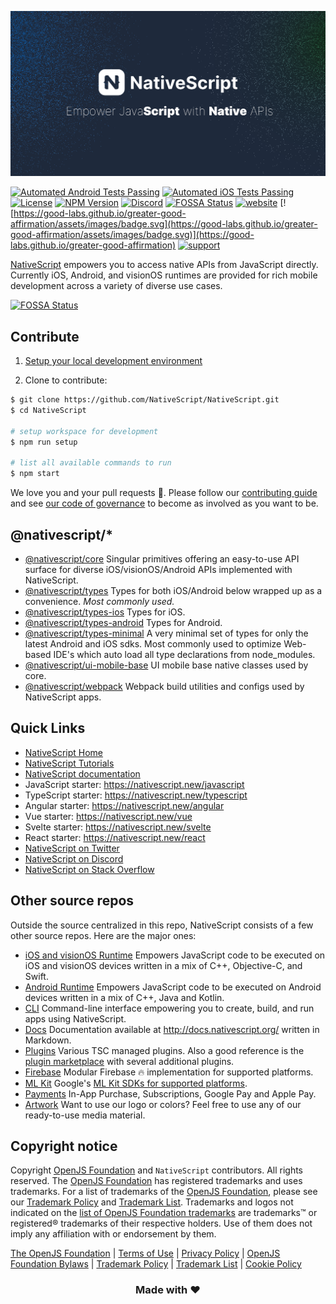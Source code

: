 [![NativeScript](./tools/graphics/cover.png)](https://nativescript.org)

<p>

  [![Automated Android Tests Passing](https://github.com/NativeScript/NativeScript/actions/workflows/apps_automated_android.yml/badge.svg)](https://github.com/NativeScript/NativeScript/actions/workflows/apps_automated_android.yml)
  [![Automated iOS Tests Passing](https://github.com/NativeScript/NativeScript/actions/workflows/apps_automated_ios.yml/badge.svg)](https://github.com/NativeScript/NativeScript/actions/workflows/apps_automated_ios.yml)
  [![License](https://img.shields.io/badge/License-MIT-blue.svg)](https://github.com/NativeScript/NativeScript/blob/main/LICENSE)
  [![NPM Version](https://badge.fury.io/js/%40nativescript%2Fcore.svg)](https://www.npmjs.com/@nativescript/core)
  [![Discord](https://badgen.net/badge/icon/discord?icon=discord&label)](https://nativescript.org/discord)
  [![FOSSA Status](https://app.fossa.com/api/projects/git%2Bgithub.com%2FNativeScript%2FNativeScript.svg?type=shield)](https://app.fossa.com/projects/git%2Bgithub.com%2FNativeScript%2FNativeScript?ref=badge_shield)
  [![website](https://img.shields.io/badge/website-nativescript.org-purple.svg)](https://nativescript.org)
  [![https://good-labs.github.io/greater-good-affirmation/assets/images/badge.svg](https://good-labs.github.io/greater-good-affirmation/assets/images/badge.svg)](https://good-labs.github.io/greater-good-affirmation)
  [![support](https://img.shields.io/badge/sponsor-Open%20Collective-blue.svg)](https://opencollective.com/NativeScript)

</p>

[NativeScript](http://www.nativescript.org) empowers you to access native APIs from JavaScript directly. Currently iOS, Android, and visionOS runtimes are provided for rich mobile development across a variety of diverse use cases.


[![FOSSA Status](https://app.fossa.com/api/projects/git%2Bgithub.com%2FNativeScript%2FNativeScript.svg?type=large)](https://app.fossa.com/projects/git%2Bgithub.com%2FNativeScript%2FNativeScript?ref=badge_large)

## Contribute

1. [Setup your local development environment](https://docs.nativescript.org/setup/)

2. Clone to contribute:

```bash
$ git clone https://github.com/NativeScript/NativeScript.git
$ cd NativeScript

# setup workspace for development
$ npm run setup

# list all available commands to run
$ npm start
```

We love you and your pull requests 🤗. Please follow our [contributing guide](https://github.com/NativeScript/NativeScript/blob/main/tools/notes/CONTRIBUTING.md) and see [our code of governance](https://github.com/NativeScript/management/blob/master/nativescript-governance.md) to become as involved as you want to be.

## @nativescript/*

- [@nativescript/core](https://github.com/NativeScript/NativeScript/tree/main/packages/core)
  Singular primitives offering an easy-to-use API surface for diverse iOS/visionOS/Android APIs implemented with NativeScript.
- [@nativescript/types](https://github.com/NativeScript/NativeScript/tree/main/packages/types)
  Types for both iOS/Android below wrapped up as a convenience. *Most commonly used.*
- [@nativescript/types-ios](https://github.com/NativeScript/NativeScript/tree/main/packages/types-ios)
  Types for iOS.
- [@nativescript/types-android](https://github.com/NativeScript/NativeScript/tree/main/packages/types-android)
  Types for Android.
- [@nativescript/types-minimal](https://github.com/NativeScript/NativeScript/tree/main/packages/types-minimal)
  A very minimal set of types for only the latest Android and iOS sdks. Most commonly used to optimize Web-based IDE's which auto load all type declarations from node_modules.
- [@nativescript/ui-mobile-base](https://github.com/NativeScript/NativeScript/tree/main/packages/ui-mobile-base)
  UI mobile base native classes used by core.
- [@nativescript/webpack](https://github.com/NativeScript/NativeScript/tree/main/packages/webpack5)
  Webpack build utilities and configs used by NativeScript apps.

## Quick Links

- [NativeScript Home](https://nativescript.org)
- [NativeScript Tutorials](https://docs.nativescript.org/tutorials/)
- [NativeScript documentation](https://docs.nativescript.org/)
- JavaScript starter: https://nativescript.new/javascript
- TypeScript starter: https://nativescript.new/typescript
- Angular starter: https://nativescript.new/angular
- Vue starter: https://nativescript.new/vue
- Svelte starter: https://nativescript.new/svelte
- React starter: https://nativescript.new/react
- [NativeScript on Twitter](http://twitter.com/NativeScript)
- [NativeScript on Discord](https://nativescript.org/discord)
- [NativeScript on Stack Overflow](http://stackoverflow.com/questions/tagged/nativescript)

## Other source repos

Outside the source centralized in this repo, NativeScript consists of a few other source repos. Here are the major ones:

- [iOS and visionOS Runtime](https://github.com/NativeScript/ios)
	Empowers JavaScript code to be executed on iOS and visionOS devices written in a mix of C++, Objective-C, and Swift.
- [Android Runtime](https://github.com/NativeScript/android)
	Empowers JavaScript code to be executed on Android devices written in a mix of C++, Java and Kotlin.
- [CLI](https://github.com/NativeScript/nativescript-cli)
	Command-line interface empowering you to create, build, and run apps using NativeScript.
- [Docs](https://github.com/NativeScript/docs)
	Documentation available at <http://docs.nativescript.org/> written in Markdown.
- [Plugins](https://github.com/NativeScript/plugins)
  Various TSC managed plugins. Also a good reference is the [plugin marketplace](https://market.nativescript.org/) with several additional plugins.
- [Firebase](https://github.com/NativeScript/firebase)
  Modular Firebase 🔥 implementation for supported platforms.
- [ML Kit](https://github.com/NativeScript/mlkit)
  Google's [ML Kit SDKs for supported platforms](https://developers.google.com/ml-kit).
- [Payments](https://github.com/NativeScript/payments)
  In-App Purchase, Subscriptions, Google Pay and Apple Pay.
- [Artwork](https://github.com/NativeScript/artwork)
  Want to use our logo or colors? Feel free to use any of our ready-to-use media material.

## Copyright notice

Copyright [OpenJS Foundation](https://openjsf.org) and `NativeScript` contributors. All rights reserved. The [OpenJS Foundation](https://openjsf.org) has registered trademarks and uses trademarks.  For a list of trademarks of the [OpenJS Foundation](https://openjsf.org), please see our [Trademark Policy](https://trademark-policy.openjsf.org/) and [Trademark List](https://trademark-list.openjsf.org/).  Trademarks and logos not indicated on the [list of OpenJS Foundation trademarks](https://trademark-list.openjsf.org) are trademarks™ or registered® trademarks of their respective holders. Use of them does not imply any affiliation with or endorsement by them.

[The OpenJS Foundation](https://openjsf.org/) | [Terms of Use](https://terms-of-use.openjsf.org/) | [Privacy Policy](https://privacy-policy.openjsf.org/) | [OpenJS Foundation Bylaws](https://bylaws.openjsf.org/) | [Trademark Policy](https://trademark-policy.openjsf.org/) | [Trademark List](https://trademark-list.openjsf.org/) | [Cookie Policy](https://www.linuxfoundation.org/cookies/)

<h3 align="center">Made with ❤️</h3>
